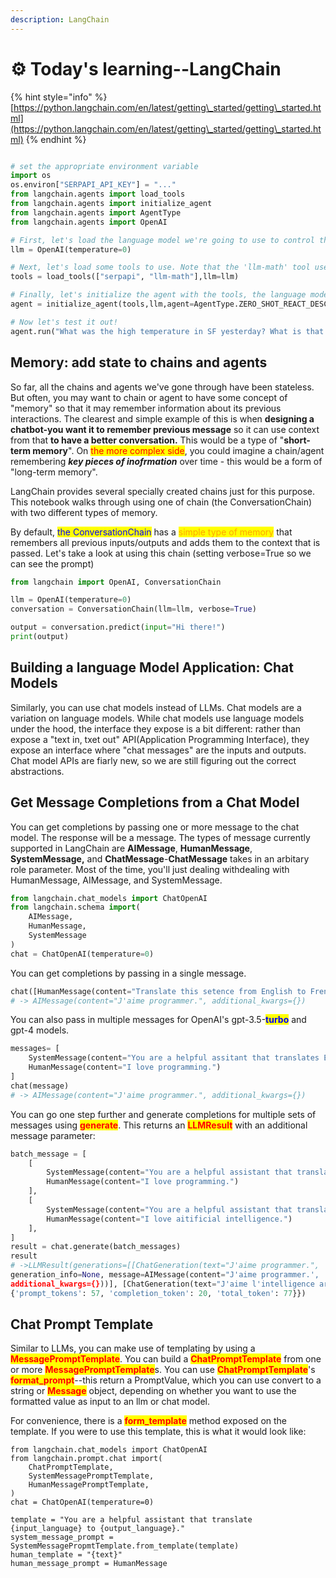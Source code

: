 ```yaml
---
description: LangChain
---
```


# ⚙ Today's learning--LangChain

{% hint style="info" %}
[https://python.langchain.com/en/latest/getting\_started/getting\_started.html](https://python.langchain.com/en/latest/getting\_started/getting\_started.html)
{% endhint %}

```python

# set the appropriate environment variable
import os
os.environ["SERPAPI_API_KEY"] = "..."
from langchain.agents import load_tools
from langchain.agents import initialize_agent
from langchain.agents import AgentType
from langchain.agents import OpenAI

# First, let's load the language model we're going to use to control the agent.
llm = OpenAI(temperature=0)

# Next, let's load some tools to use. Note that the 'llm-math' tool uses an LLM, so we need to pass that in.
tools = load_tools(["serpapi", "llm-math"],llm=llm)

# Finally, let's initialize the agent with the tools, the language model, and the type of agent we want to use.
agent = initialize_agent(tools,llm,agent=AgentType.ZERO_SHOT_REACT_DESCRIPTION, verbose=True)

# Now let's test it out!
agent.run("What was the high temperature in SF yesterday? What is that number raised to the .023 power?")
```

## Memory: add state to chains and agents

So far, all the chains and agents we've gone through have been stateless. But often, you may want to chain or agent to have some concept of "memory" so that it may remember information about its previous interactions. The clearest and simple example of this is when **designing a chatbot-you want it to remember previous message** so it can use context from that **to have a better conversation.** This would be a type of "**short-term memory**". On <mark style="color:red;">the more complex side</mark>, you could imagine a chain/agent remembering _**key pieces of inofrmation**_ over time - this would be a form of "long-term memory".&#x20;

LangChain provides several specially created chains just for this purpose. This notebook walks through using one of chain (the ConversationChain) with two different types of memory.

By default, <mark style="color:blue;">the ConversationChain</mark> has a <mark style="color:orange;">simple type of memory</mark> that remembers all previous inputs/outputs and adds them to the context that is passed. Let's take a look at using this chain (setting verbose=True so we can see the prompt)

```python
from langchain import OpenAI, ConversationChain

llm = OpenAI(temperature=0)
conversation = ConversationChain(llm=llm, verbose=True)

output = conversation.predict(input="Hi there!")
print(output)
```

## Building a language Model Application: Chat Models

Similarly, you can use chat models instead of LLMs. Chat models are a variation on language models. While chat models use language models under the hood, the interface they expose is a bit different: rather than expose a "text in, txet out" API(Application Programming Interface), they expose an interface where "chat messages" are the inputs and outputs. Chat model APIs are fiarly new, so we are still figuring out the correct abstractions.

## Get Message Completions from a Chat Model

You can get completions by passing one or more message to the chat model. The response will be a message. The types of message currently supported in LangChain are **AIMessage**, **HumanMessage**, **SystemMessage,** and **ChatMessage**-**ChatMessage** takes in an arbitary role parameter. Most of the time, you'll just dealing withdealing with HumanMessage, AIMessage, and SystemMessage.

```python
from langchain.chat_models import ChatOpenAI
from langchain.schema import(
    AIMessage,
    HumanMessage,
    SystemMessage
)
chat = ChatOpenAI(temperature=0)
```

You can get completions by passing in a single message.

```python
chat([HumanMessage(content="Translate this setence from English to French. I love programming.")])
# -> AIMessage(content="J'aime programmer.", additional_kwargs={})
```

You can also pass in multiple messages for OpenAI's gpt-3.5-<mark style="color:blue;">**turbo**</mark> and gpt-4 models.

```python
messages= [
    SystemMessage(content="You are a helpful assitant that translates English to French."),
    HumanMessage(content="I love programming.")
]
chat(message)
# -> AIMessage(content="J'aime programmer.", additional_kwargs={})
```

You can go one step further and generate completions for multiple sets of messages using <mark style="color:red;">**generate**</mark>. This returns an <mark style="color:red;">**LLMResult**</mark> with an additional message parameter:

```python
batch_message = [
    [
        SystemMessage(content="You are a helpful assistant that translates English to French."),
        HumanMessage(content="I love programming.")
    ],
    [
        SystemMessage(content="You are a helpful assistant that translates English to French."),
        HumanMessage(content="I love aitificial intelligence.")
    ],
]
result = chat.generate(batch_messages)
result
# ->LLMResult(generations=[[ChatGeneration(text="J'aime programmer.",
generation_info=None, message=AIMessage(content="J'aime programmer.',
additional_kwargs={}))], [ChatGeneration(text="J'aime l'intelligence artificielle.", generation_info=None, message=AIMessage(content="J'aime l'intelligence artificielle.", additional_kwargs={}))]], llm_output={'token_usage':
{'prompt_tokens': 57, 'completion_token': 20, 'total_token': 77}})
```



## Chat Prompt Template

Similar to LLMs, you can make use of templating by using a <mark style="color:red;">**MessagePromptTemplate**</mark>. You can build a <mark style="color:red;">**ChatPromptTemplate**</mark> from one or more <mark style="color:red;">**MessagePromptTemplate**</mark>s. You can use <mark style="color:red;">**ChatPromptTemplate**</mark>'s <mark style="color:red;">**format\_prompt**</mark>--this return a PromptValue, which you can use convert to a string or <mark style="color:red;">**Message**</mark> object, depending on whether you want to use the formatted value as input to an llm or chat model.

For convenience, there is a <mark style="color:red;">**form\_template**</mark> method exposed on the template. If you were to use this template, this is what it would look like:

```
from langchain.chat_models import ChatOpenAI
from langchain.prompt.chat import(
    ChatPromptTemplate,
    SystemMessagePromptTemplate,
    HumanMessagePromptTemplate,
)
chat = ChatOpenAI(temperature=0)

template = "You are a helpful assistant that translate {input_language} to {output_language}."
system_message_prompt = SystemMessagePropmtTemplate.from_template(template)
human_template = "{text}"
human_message_prompt = HumanMessage
```
